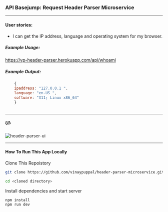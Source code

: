 ### API Basejump: Request Header Parser Microservice
---

#### User stories:

* I can get the IP address, language and operating system for my browser.

##### Example Usage:

<https://vp-header-parser.herokuapp.com/api/whoami>


##### Example Output:

```javascript
	{
	ipaddress: "127.0.0.1 ",
	language: "en-US ",
	software: "X11; Linux x86_64"
	}
	
```
---

##### UI:

![header-parser-ui](https://res.cloudinary.com/vinaypuppal/image/upload/c_scale,w_1024/v1465067738/fcc/header-parser-ui.png)

---

#### How To Run This App Locally

Clone This Repoistory
```bash
git clone https://github.com/vinaypuppal/header-parser-microservice.git
```

```bash
cd <cloned directory>
```

Install dependencies and start server
```bash
npm install
npm run dev
```
